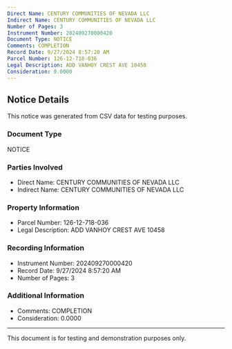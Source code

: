 ```yaml
---
Direct Name: CENTURY COMMUNITIES OF NEVADA LLC
Indirect Name: CENTURY COMMUNITIES OF NEVADA LLC
Number of Pages: 3
Instrument Number: 202409270000420
Document Type: NOTICE
Comments: COMPLETION
Record Date: 9/27/2024 8:57:20 AM
Parcel Number: 126-12-718-036
Legal Description: ADD VANHOY CREST AVE 10458
Consideration: 0.0000
---
```


## Notice Details

This notice was generated from CSV data for testing purposes.

### Document Type
NOTICE

### Parties Involved
- Direct Name: CENTURY COMMUNITIES OF NEVADA LLC
- Indirect Name: CENTURY COMMUNITIES OF NEVADA LLC

### Property Information
- Parcel Number: 126-12-718-036
- Legal Description: ADD VANHOY CREST AVE 10458

### Recording Information
- Instrument Number: 202409270000420
- Record Date: 9/27/2024 8:57:20 AM
- Number of Pages: 3

### Additional Information
- Comments: COMPLETION
- Consideration: 0.0000

---

This document is for testing and demonstration purposes only.
